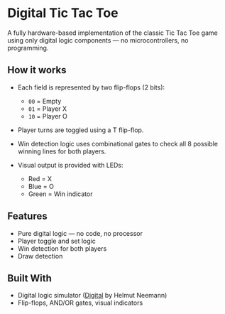 # Digital Tic Tac Toe

A fully hardware-based implementation of the classic Tic Tac Toe game using only digital logic components — no microcontrollers, no programming.

## How it works

- Each field is represented by two flip-flops (2 bits):  
  - `00` = Empty  
  - `01` = Player X  
  - `10` = Player O  

- Player turns are toggled using a T flip-flop.

- Win detection logic uses combinational gates to check all 8 possible winning lines for both players.

- Visual output is provided with LEDs:
  - Red = X  
  - Blue = O  
  - Green = Win indicator  

## Features

- Pure digital logic — no code, no processor
- Player toggle and set logic
- Win detection for both players
- Draw detection

## Built With

- Digital logic simulator ([Digital](https://github.com/hneemann/Digital) by Helmut Neemann)
- Flip-flops, AND/OR gates, visual indicators
